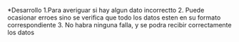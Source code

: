 *Desarrollo
1.Para averiguar si hay algun dato incorrectto
2. Puede ocasionar erroes sino se verifica que todo los datos esten en su formato correspondiente
3. No habra ninguna falla, y se podra recibir correctamente los datos